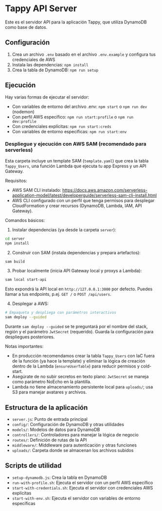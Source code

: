 # Tappy API Server

Este es el servidor API para la aplicación Tappy, que utiliza DynamoDB como base de datos.

## Configuración

1. Crea un archivo `.env` basado en el archivo `.env.example` y configura tus credenciales de AWS
2. Instala las dependencias: `npm install`
3. Crea la tabla de DynamoDB: `npm run setup`

## Ejecución

Hay varias formas de ejecutar el servidor:

- Con variables de entorno del archivo .env: `npm start` o `npm run dev` (nodemon)
- Con perfil AWS específico: `npm run start:profile` o `npm run dev:profile`
- Con credenciales explícitas: `npm run start:creds`
- Con variables de entorno específicas: `npm run start:env`

### Despliegue y ejecución con AWS SAM (recomendado para serverless)

Esta carpeta incluye un template SAM (`template.yaml`) que crea la tabla `Tappy_Users`, una función Lambda que ejecuta tu app Express y un API Gateway.

Requisitos:
- AWS SAM CLI instalado: https://docs.aws.amazon.com/serverless-application-model/latest/developerguide/serverless-sam-cli-install.html
- AWS CLI configurado con un perfil que tenga permisos para desplegar CloudFormation y crear recursos (DynamoDB, Lambda, IAM, API Gateway).

Comandos básicos:

1) Instalar dependencias (ya desde la carpeta `server`):

```bash
cd server
npm install
```

2) Construir con SAM (instala dependencias y prepara artefactos):

```bash
sam build
```

3) Probar localmente (inicia API Gateway local y proxys a Lambda):

```bash
sam local start-api
```

Esto expondrá la API local en `http://127.0.0.1:3000` por defecto. Puedes llamar a tus endpoints, p.ej. `GET /` o `POST /api/users`.

4) Desplegar a AWS:

```bash
# Empaqueta y despliega con parámetros interactivos
sam deploy --guided
```

Durante `sam deploy --guided` se te preguntará por el nombre del stack, región y el parámetro `JwtSecret` (requerido). Guarda la configuración para despliegues posteriores.

Notas importantes:
- En producción recomendamos crear la tabla `Tappy_Users` con IaC fuera de la función (ya hace la template) y eliminar la lógica de creación dentro de la Lambda (`ensureUserTable`) para reducir permisos y cold-start.
- Asegúrate de no subir secretos en texto plano: `JwtSecret` se maneja como parámetro NoEcho en la plantilla.
- Lambda no tiene almacenamiento persistente local para `uploads/`; usa S3 para manejar avatares y archivos.


## Estructura de la aplicación

- `server.js`: Punto de entrada principal
- `config/`: Configuración de DynamoDB y otras utilidades
- `models/`: Modelos de datos para DynamoDB
- `controllers/`: Controladores para manejar la lógica de negocio
- `routes/`: Definición de rutas de la API
- `middleware/`: Middleware para autenticación y otras funciones
- `uploads/`: Carpeta donde se almacenan los archivos subidos

## Scripts de utilidad

- `setup-dynamodb.js`: Crea la tabla en DynamoDB
- `run-with-profile.sh`: Ejecuta el servidor con un perfil AWS específico
- `start-with-credentials.sh`: Ejecuta el servidor con credenciales AWS explícitas
- `start-with-env.sh`: Ejecuta el servidor con variables de entorno específicas
